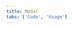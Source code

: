 ```yaml
---
title: Modal
tabs: ['Code', 'Usage']
---
```



<component 
    name="Passive Modal"
    component="modal" 
    variation="modal--nofooter"
    experimental="true"
    hasReactVersion="true"
    >
</component>

<component 
    name="Transactional Modal"
    component="modal" 
    variation="modal"
    experimental="true"
    hasReactVersion="true"
    >
</component>

<component 
    name="Danger Modal"
    component="modal" 
    variation="modal--danger"
    experimental="true"
    hasReactVersion="true"
    >
</component>

<component 
    name="Input Modal"
    component="modal" 
    variation="modal--input"
    experimental="true"
    hasReactVersion="true"
    >
</component>
<component-docs component="modal"></component-docs>

